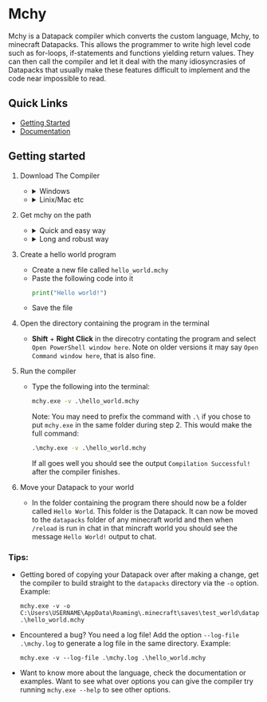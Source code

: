 # Mchy
Mchy is a Datapack compiler which converts the custom language, Mchy, to minecraft Datapacks.  This allows the programmer to write high level code such as for-loops, if-statements and functions yielding return values. They can then call the compiler and let it deal with the many idiosyncrasies of Datapacks that usually make these features difficult to implement and the code near impossible to read.

## Quick Links
* [Getting Started](#getting-started)
* [Documentation](/docs/home.md)

## Getting started
1. Download The Compiler
    - <details>
        <summary>Windows</summary>
        
        Download the `mchy.exe` file from the [latest release](https://github.com/Mchy-DP/Mchy/releases/latest).
    </details>

    - <details>
        <summary>Linix/Mac etc</summary>
        
        Other Operating systems are not officially supported but will probably work.  You will need to build the compiler yourself using the build script in [dev_util](/dev_util).  Note: you will need [Java](https://www.java.com/), [ANTLR (v4.10)](https://www.antlr.org/download/antlr-4.10-complete.jar) & [Python](https://www.python.org/downloads/) downloaded along with pip installing the [antlr4-python3-runtime](https://pypi.org/project/antlr4-python3-runtime/).  For the rest of this section I will assume `mchy.exe` is being used on windows, when this is seen other operating systems can use `python -m mchy` as one-to-one replacement assuming mchy is on the path.
    </details>

2. Get mchy on the path
    - <details>
        <summary>Quick and easy way</summary>
        
        Copy the downloaded `mchy.exe` file to the folder you want to write mchy code in.
    </details>

    - <details>
      <summary>Long and robust way</summary>
        
        Copy the downloaded `mchy.exe` file somewhere safe on your computer then add that directory to the windows `Path` variable.  Steps to add a folder to the path:
        1. Press the windows button/key
        2. Type `edit environment variables for your account` into the search bar
        3. Click the top result
        4. In the top box of the opend window entitled `User variables for USERNAME` find the `Path` variable
        5. Click the `Path` variable once to select it
        6. Press the `Edit` button directly below the top box
        7. Press the `New` button from the left hand menu
        8. Paste the path to the directory containing the `mchy.exe` file in the new entry.
    </details>

3. Create a hello world program
    - Create a new file called `hello_world.mchy`
    - Paste the following code into it
      ```py
      print("Hello world!")
      ```
    - Save the file

4. Open the directory containing the program in the terminal
    - **Shift** + **Right Click** in the direcotry contating the program and select `Open PowerShell window here`.  Note on older versions it may say `Open Command window here`, that is also fine.

5. Run the compiler
    - Type the following into the terminal:
      ```cmd
      mchy.exe -v .\hello_world.mchy
      ```
      Note: You may need to prefix the command with `.\` if you chose to put `mchy.exe` in the same folder during step 2.  This would make the full command:
      ```cmd
      .\mchy.exe -v .\hello_world.mchy
      ```
      If all goes well you should see the output `Compilation Successful!` after the compiler finishes.

6. Move your Datapack to your world
    - In the folder containing the program there should now be a folder called `Hello World`.  This folder is the Datapack.  It can now be moved to the `datapacks` folder of any minecraft world and then when `/reload` is run in chat in that mincraft world you should see the message `Hello World!` output to chat.

### Tips:
  - Getting bored of copying your Datapack over after making a change, get the compiler to build straight to the `datapacks` directory via the `-o` option.  Example:
    ```
    mchy.exe -v -o C:\Users\USERNAME\AppData\Roaming\.minecraft\saves\test_world\datapacks .\hello_world.mchy
    ```
  - Encountered a bug?  You need a log file!  Add the option `--log-file .\mchy.log` to generate a log file in the same directory.  Example:
    ```
    mchy.exe -v --log-file .\mchy.log .\hello_world.mchy
    ```
  - Want to know more about the language, check the documentation or examples.  Want to see what over options you can give the compiler try running `mchy.exe --help` to see other options.